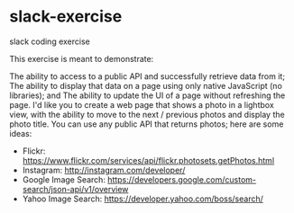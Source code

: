 # slack-exercise
slack coding exercise

This exercise is meant to demonstrate:

The ability to access to a public API and successfully retrieve data from it;
The ability to display that data on a page using only native JavaScript (no libraries); and
The ability to update the UI of a page without refreshing the page.
I'd like you to create a web page that shows a photo in a lightbox view, with the ability to move to the next / previous photos and display the photo title. You can use any public API that returns photos; here are some ideas:

* Flickr: https://www.flickr.com/services/api/flickr.photosets.getPhotos.html
* Instagram: http://instagram.com/developer/
* Google Image Search: https://developers.google.com/custom-search/json-api/v1/overview
* Yahoo Image Search: https://developer.yahoo.com/boss/search/
